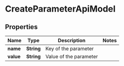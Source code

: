 

# CreateParameterApiModel


## Properties

| Name | Type | Description | Notes |
|------------ | ------------- | ------------- | -------------|
|**name** | **String** | Key of the parameter |  |
|**value** | **String** | Value of the parameter |  |



